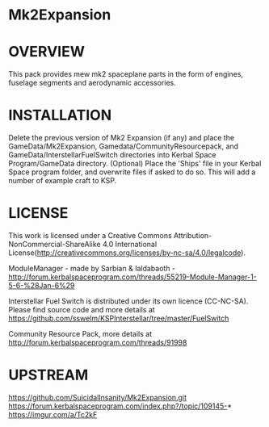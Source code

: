 # Mk2Expansion
OVERVIEW
===================================================================================================================
This pack provides mew mk2 spaceplane parts in the form of engines, fuselage segments and aerodynamic accessories.


INSTALLATION
===================================================================================================================
Delete the previous version of Mk2 Expansion (if any) and place the GameData/Mk2Expansion, Gamedata/CommunityResourcepack, and GameData/InterstellarFuelSwitch directories into Kerbal Space Program/GameData directory.
(Optional) Place the 'Ships' file in your Kerbal Space program folder, and overwrite files if asked to do so. This will add a number of example craft to KSP.

LICENSE
===================================================================================================================
This work is licensed under a Creative Commons Attribution-NonCommercial-ShareAlike 4.0 International License(http://creativecommons.org/licenses/by-nc-sa/4.0/legalcode).

ModuleManager - made by Sarbian & Ialdabaoth - http://forum.kerbalspaceprogram.com/threads/55219-Module-Manager-1-5-6-%28Jan-6%29

Interstellar Fuel Switch is distributed under its own licence (CC-NC-SA). Please find source code and more details at https://github.com/sswelm/KSPInterstellar/tree/master/FuelSwitch

Community Resource Pack, more details at http://forum.kerbalspaceprogram.com/threads/91998

UPSTREAM
===================================================================================================================
https://github.com/SuicidalInsanity/Mk2Expansion.git
https://forum.kerbalspaceprogram.com/index.php?/topic/109145-*
https://imgur.com/a/Tc2kF
